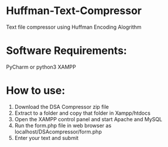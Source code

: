 # Huffman-Text-Compressor
Text file compressor using Huffman Encoding Alogrithm

# Software Requirements:
PyCharm or python3
XAMPP

# How to use:
1. Download the DSA Compressor zip file
2. Extract to a folder and copy that folder in Xampp/htdocs
3. Open the XAMPP control panel and start Apache and MySQL
4. Run the form.php file in web browser as localhost/DSAcompressor/form.php
5. Enter your text and submit
